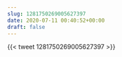 ```yaml
---
slug: 1281750269005627397
date: 2020-07-11 00:40:52+00:00
draft: false
---
```


{{< tweet 1281750269005627397 >}}
